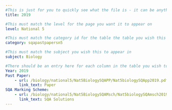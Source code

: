 ```yaml
---
#This is just for you to quickly see what the file is - it can be anything you want
title: 2019

#This must match the level for the page you want it to appear on
level: National 5

#This must match the category id for the table the table you wish this to appear in
category: sqapastpapersn5

#This must match the subject you wish this to appear in
subject: Biology

#There should be an entry here for each column in the table you wish to populate:
Year: 2019
Past Paper:
    - url: /biology/national5/Nat5BiologySQAPP/Nat5biologySQApp2019.pdf
      link_text: Paper
SQA Marking Scheme:
    - url: /biology/national5/Nat5BiologySQAMsch/Nat5biologySQAmsch2019.pdf
      link_text: SQA Solutions
---
```


